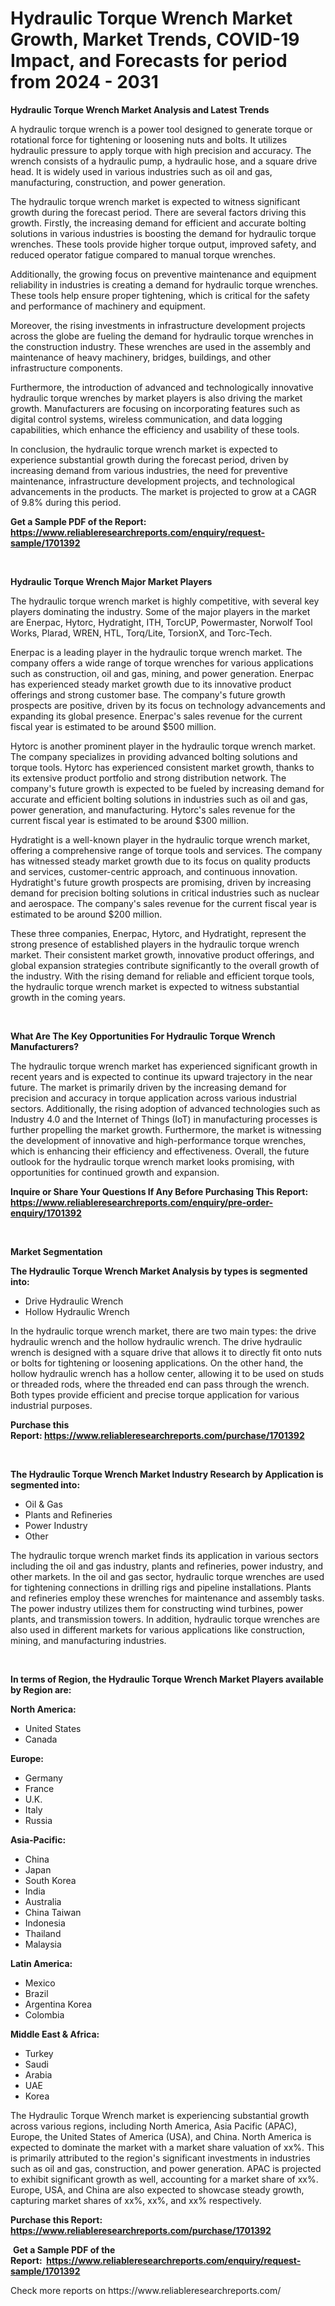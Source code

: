 <p><h1>Hydraulic Torque Wrench Market Growth, Market Trends, COVID-19 Impact, and Forecasts for period from 2024 - 2031</h1></p><p><strong>Hydraulic Torque Wrench Market Analysis and Latest Trends</strong></p>
<p><p>A hydraulic torque wrench is a power tool designed to generate torque or rotational force for tightening or loosening nuts and bolts. It utilizes hydraulic pressure to apply torque with high precision and accuracy. The wrench consists of a hydraulic pump, a hydraulic hose, and a square drive head. It is widely used in various industries such as oil and gas, manufacturing, construction, and power generation.</p><p>The hydraulic torque wrench market is expected to witness significant growth during the forecast period. There are several factors driving this growth. Firstly, the increasing demand for efficient and accurate bolting solutions in various industries is boosting the demand for hydraulic torque wrenches. These tools provide higher torque output, improved safety, and reduced operator fatigue compared to manual torque wrenches.</p><p>Additionally, the growing focus on preventive maintenance and equipment reliability in industries is creating a demand for hydraulic torque wrenches. These tools help ensure proper tightening, which is critical for the safety and performance of machinery and equipment.</p><p>Moreover, the rising investments in infrastructure development projects across the globe are fueling the demand for hydraulic torque wrenches in the construction industry. These wrenches are used in the assembly and maintenance of heavy machinery, bridges, buildings, and other infrastructure components.</p><p>Furthermore, the introduction of advanced and technologically innovative hydraulic torque wrenches by market players is also driving the market growth. Manufacturers are focusing on incorporating features such as digital control systems, wireless communication, and data logging capabilities, which enhance the efficiency and usability of these tools.</p><p>In conclusion, the hydraulic torque wrench market is expected to experience substantial growth during the forecast period, driven by increasing demand from various industries, the need for preventive maintenance, infrastructure development projects, and technological advancements in the products. The market is projected to grow at a CAGR of 9.8% during this period.</p></p>
<p><strong>Get a Sample PDF of the Report:&nbsp; <a href="https://www.reliableresearchreports.com/enquiry/request-sample/1701392">https://www.reliableresearchreports.com/enquiry/request-sample/1701392</a></strong></p>
<p>&nbsp;</p>
<p><strong>Hydraulic Torque Wrench Major Market Players</strong></p>
<p><p>The hydraulic torque wrench market is highly competitive, with several key players dominating the industry. Some of the major players in the market are Enerpac, Hytorc, Hydratight, ITH, TorcUP, Powermaster, Norwolf Tool Works, Plarad, WREN, HTL, Torq/Lite, TorsionX, and Torc-Tech.</p><p>Enerpac is a leading player in the hydraulic torque wrench market. The company offers a wide range of torque wrenches for various applications such as construction, oil and gas, mining, and power generation. Enerpac has experienced steady market growth due to its innovative product offerings and strong customer base. The company's future growth prospects are positive, driven by its focus on technology advancements and expanding its global presence. Enerpac's sales revenue for the current fiscal year is estimated to be around $500 million.</p><p>Hytorc is another prominent player in the hydraulic torque wrench market. The company specializes in providing advanced bolting solutions and torque tools. Hytorc has experienced consistent market growth, thanks to its extensive product portfolio and strong distribution network. The company's future growth is expected to be fueled by increasing demand for accurate and efficient bolting solutions in industries such as oil and gas, power generation, and manufacturing. Hytorc's sales revenue for the current fiscal year is estimated to be around $300 million.</p><p>Hydratight is a well-known player in the hydraulic torque wrench market, offering a comprehensive range of torque tools and services. The company has witnessed steady market growth due to its focus on quality products and services, customer-centric approach, and continuous innovation. Hydratight's future growth prospects are promising, driven by increasing demand for precision bolting solutions in critical industries such as nuclear and aerospace. The company's sales revenue for the current fiscal year is estimated to be around $200 million.</p><p>These three companies, Enerpac, Hytorc, and Hydratight, represent the strong presence of established players in the hydraulic torque wrench market. Their consistent market growth, innovative product offerings, and global expansion strategies contribute significantly to the overall growth of the industry. With the rising demand for reliable and efficient torque tools, the hydraulic torque wrench market is expected to witness substantial growth in the coming years.</p></p>
<p>&nbsp;</p>
<p><strong>What Are The Key Opportunities For Hydraulic Torque Wrench Manufacturers?</strong></p>
<p><p>The hydraulic torque wrench market has experienced significant growth in recent years and is expected to continue its upward trajectory in the near future. The market is primarily driven by the increasing demand for precision and accuracy in torque application across various industrial sectors. Additionally, the rising adoption of advanced technologies such as Industry 4.0 and the Internet of Things (IoT) in manufacturing processes is further propelling the market growth. Furthermore, the market is witnessing the development of innovative and high-performance torque wrenches, which is enhancing their efficiency and effectiveness. Overall, the future outlook for the hydraulic torque wrench market looks promising, with opportunities for continued growth and expansion.</p></p>
<p><strong>Inquire or Share Your Questions If Any Before Purchasing This Report: <a href="https://www.reliableresearchreports.com/enquiry/pre-order-enquiry/1701392">https://www.reliableresearchreports.com/enquiry/pre-order-enquiry/1701392</a></strong></p>
<p>&nbsp;</p>
<p><strong>Market Segmentation</strong></p>
<p><strong>The Hydraulic Torque Wrench Market Analysis by types is segmented into:</strong></p>
<p><ul><li>Drive Hydraulic Wrench</li><li>Hollow Hydraulic Wrench</li></ul></p>
<p><p>In the hydraulic torque wrench market, there are two main types: the drive hydraulic wrench and the hollow hydraulic wrench. The drive hydraulic wrench is designed with a square drive that allows it to directly fit onto nuts or bolts for tightening or loosening applications. On the other hand, the hollow hydraulic wrench has a hollow center, allowing it to be used on studs or threaded rods, where the threaded end can pass through the wrench. Both types provide efficient and precise torque application for various industrial purposes.</p></p>
<p><strong>Purchase this Report:&nbsp;<a href="https://www.reliableresearchreports.com/purchase/1701392">https://www.reliableresearchreports.com/purchase/1701392</a></strong></p>
<p>&nbsp;</p>
<p><strong>The Hydraulic Torque Wrench Market Industry Research by Application is segmented into:</strong></p>
<p><ul><li>Oil & Gas</li><li>Plants and Refineries</li><li>Power Industry</li><li>Other</li></ul></p>
<p><p>The hydraulic torque wrench market finds its application in various sectors including the oil and gas industry, plants and refineries, power industry, and other markets. In the oil and gas sector, hydraulic torque wrenches are used for tightening connections in drilling rigs and pipeline installations. Plants and refineries employ these wrenches for maintenance and assembly tasks. The power industry utilizes them for constructing wind turbines, power plants, and transmission towers. In addition, hydraulic torque wrenches are also used in different markets for various applications like construction, mining, and manufacturing industries.</p></p>
<p>&nbsp;</p>
<p><strong>In terms of Region, the Hydraulic Torque Wrench Market Players available by Region are:</strong></p>
<p>
    <p> <strong> North America: </strong>
        <ul>
            <li>United States</li>
            <li>Canada</li>
        </ul>
        </p> 
    <p> <strong> Europe: </strong>
        <ul>
            <li>Germany</li>
            <li>France</li>
            <li>U.K.</li>
            <li>Italy</li>
            <li>Russia</li>
        </ul>
        </p> 
    <p> <strong> Asia-Pacific: </strong>
        <ul>
            <li>China</li>
            <li>Japan</li>
            <li>South Korea</li>
            <li>India</li>
            <li>Australia</li>
            <li>China Taiwan</li>
            <li>Indonesia</li>
            <li>Thailand</li>
            <li>Malaysia</li>
        </ul>
        </p> 
    <p> <strong> Latin America: </strong>
        <ul>
            <li>Mexico</li>
            <li>Brazil</li>
            <li>Argentina Korea</li>
            <li>Colombia</li>
        </ul>
        </p> 
    <p> <strong> Middle East & Africa: </strong>
        <ul>
            <li>Turkey</li>
            <li>Saudi</li>
            <li>Arabia</li>
            <li>UAE</li>
            <li>Korea</li>
        </ul>
    </p>
    </p>
<p><p>The Hydraulic Torque Wrench market is experiencing substantial growth across various regions, including North America, Asia Pacific (APAC), Europe, the United States of America (USA), and China. North America is expected to dominate the market with a market share valuation of xx%. This is primarily attributed to the region's significant investments in industries such as oil and gas, construction, and power generation. APAC is projected to exhibit significant growth as well, accounting for a market share of xx%. Europe, USA, and China are also expected to showcase steady growth, capturing market shares of xx%, xx%, and xx% respectively.</p></p>
<p><strong>Purchase this Report: <a href="https://www.reliableresearchreports.com/purchase/1701392">https://www.reliableresearchreports.com/purchase/1701392</a></strong></p>
<p>&nbsp;<strong>Get a Sample PDF of the Report:&nbsp;&nbsp;<a href="https://www.reliableresearchreports.com/enquiry/request-sample/1701392">https://www.reliableresearchreports.com/enquiry/request-sample/1701392</a></strong></p>
<p><strong></strong></p>
<p>Check more reports on https://www.reliableresearchreports.com/</p>